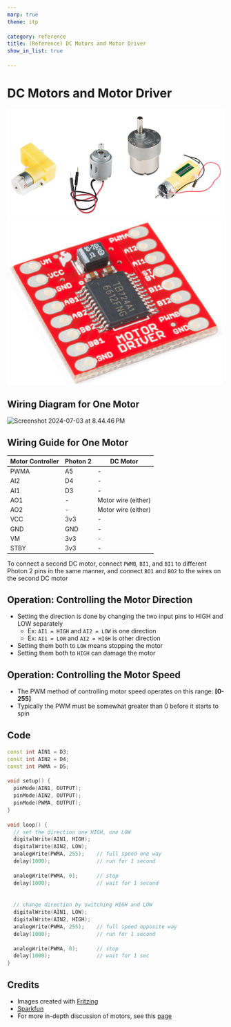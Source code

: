 ```yaml
---
marp: true
theme: itp

category: reference
title: (Reference) DC Motors and Motor Driver
show_in_list: true

---
```


<!-- headingDivider: 2 -->

# DC Motors and Motor Driver
<img src="dc_motors.assets/dc_motors.png" style="width:800px;" />

<img src="dc_motors.assets/image-20200323180344596.png" alt="image-20200323180344596" style="width:500px" />



## Wiring Diagram for One Motor 

<img src="dc_motor_and_motor_driver.assets/Screenshot 2024-07-03 at 8.44.46 PM.png" alt="Screenshot 2024-07-03 at 8.44.46 PM" style="width:750px;"/>



## Wiring Guide for One Motor


| Motor Controller | Photon 2 | DC Motor            |
| ---------------- | -------- | ------------------- |
| PWMA             | A5       | -                   |
| AI2              | D4       | -                   |
| AI1              | D3       | -                   |
| AO1              | -        | Motor wire (either) |
| AO2              | -        | Motor wire (either) |
| VCC              | 3v3      | -                   |
| GND              | GND      | -                   |
| VM               | 3v3      | -                   |
| STBY             | 3v3      | -                   |

To connect a second DC motor, connect `PWMB`, `BI1`, and `BI1` to different Photon 2 pins in the same manner, and connect `BO1` and `BO2` to the wires on the second DC motor




## Operation: Controlling the Motor Direction

* Setting the direction is done by changing the two input pins to HIGH and LOW separately
  * Ex: `AI1 = HIGH` and `AI2 = LOW` is one direction
  * Ex: `AI1 = LOW` and `AI2 = HIGH` is other direction
* Setting them both to `LOW` means stopping the motor
* Setting them both to `HIGH` can damage the motor

## Operation: Controlling the Motor Speed

* The PWM method of controlling motor speed operates on this range: **[0-255]**
* Typically the PWM must be somewhat greater than 0 before it starts to spin

## Code

```c++
const int AIN1 = D3;
const int AIN2 = D4;
const int PWMA = D5;

void setup() {
  pinMode(AIN1, OUTPUT);
  pinMode(AIN2, OUTPUT);
  pinMode(PWMA, OUTPUT);
}

void loop() {
  // set the direction one HIGH, one LOW
  digitalWrite(AIN1, HIGH);
  digitalWrite(AIN2, LOW);
  analogWrite(PWMA, 255);    // full speed one way
  delay(1000);             	 // run for 1 second

  analogWrite(PWMA, 0); 	 // stop
  delay(1000);				 // wait for 1 second

    
  // change direction by switching HIGH and LOW
  digitalWrite(AIN1, LOW);
  digitalWrite(AIN2, HIGH);
  analogWrite(PWMA, 255);    // full speed opposite way
  delay(1000);				 // run for 1 second

  analogWrite(PWMA, 0);      // stop
  delay(1000);               // wait for 1 sec
}

```





## Credits

* Images created with [Fritzing](https://fritzing.org/home/)
* [Sparkfun](https://www.sparkfun.com/products/14451)
* For more in-depth discussion of motors, see this [page](https://learn.sparkfun.com/tutorials/motors-and-selecting-the-right-one/all)